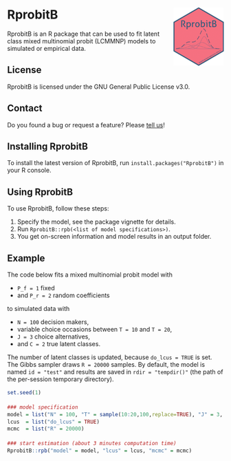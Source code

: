 # RprobitB <img src='sticker/sticker.png' align="right" height="136" />

RprobitB is an R package that can be used to fit latent class mixed multinomial probit (LCMMNP) models to simulated or empirical data. 

## License
RprobitB is licensed under the GNU General Public License v3.0. 

## Contact
Do you found a bug or request a feature? Please [tell us](https://github.com/loelschlaeger/RprobitB/issues)!

## Installing RprobitB

To install the latest version of RprobitB, run `install.packages("RprobitB")` in your R console.

## Using RprobitB

To use RprobitB, follow these steps:

1. Specify the model, see the package vignette for details.
2. Run `RprobitB::rpb(<list of model specifications>)`.
3. You get on-screen information and model results in an output folder. 

## Example

The code below fits a mixed multinomial probit model with

- `P_f = 1` fixed  
- and `P_r = 2` random coefficients

to simulated data with

- `N = 100` decision makers,
- variable choice occasions between `T = 10` and `T = 20`,
- `J = 3` choice alternatives,
- and `C = 2` true latent classes.

The number of latent classes is updated, because `do_lcus = TRUE` is set. The Gibbs sampler draws `R = 20000` samples. By default, the model is named `id = "test"` and results are saved in `rdir = "tempdir()"` (the path of the per-session temporary directory). 


```r
set.seed(1)

### model specification
model = list("N" = 100, "T" = sample(10:20,100,replace=TRUE), "J" = 3, "P_f" = 1, "P_r" = 2, "C" = 2)
lcus  = list("do_lcus" = TRUE)
mcmc  = list("R" = 20000)

### start estimation (about 3 minutes computation time)
RprobitB::rpb("model" = model, "lcus" = lcus, "mcmc" = mcmc)
```
